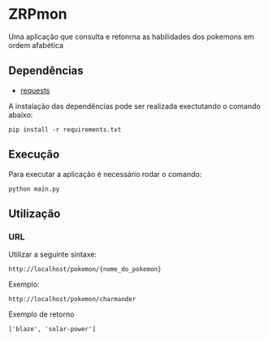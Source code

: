 # ZRPmon

Uma aplicação que consulta e retonrna as habilidades dos pokemons em ordem afabética

## Dependências

* [requests](https://pypi.org/project/requests/)

A instalação das dependências pode ser realizada exectutando o comando abaixo:

`pip install -r requirements.txt`

## Execução

Para executar a aplicação é necessário rodar o comando:

`python main.py`

## Utilização

### URL
Utilizar a seguinte sintaxe:

`http://localhost/pokemon/{nome_do_pokemon}`

Exemplo:

`http://localhost/pokemon/charmander`

Exemplo de retorno

`['blaze', 'solar-power']`